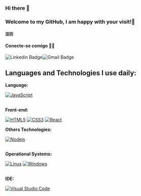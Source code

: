 ### Hi there 👋
### Welcome to my GitHub, I am happy with your visit!🙌
#### :brazil:

 
 
 
 
#### Conecte-se comigo 🤝🏻


![Linkedin Badge](https://img.shields.io/badge/-LinkedIn-blue?style=flat-square&logo=Linkedin&logoColor=white&link=https://www.linkedin.com/in/edevaldomac/)![Gmail Badge](https://img.shields.io/badge/-edevaldoalvesmacedo@gmail.com-c14438?style=flatsquare&logo=Gmail&logoColor=white&link=mailto:edevaldoalvesmacedo@gmail.com)




## Languages and Technologies I use daily:

**Language:**

[![JavaScript](https://img.shields.io/badge/-JavaScript-black?style=flat-square&logo=javascript&link=https://github.com/edevaldomac/)](https://github.com/edevaldomac/) 

##

**Front-end:**

[![HTML5](https://img.shields.io/badge/-HTML5-E34F26?style=flat-square&logo=html5&logoColor=white&link=https://github.com/edevaldomac/)](https://github.com/edevaldomac/)   [![CSS3](https://img.shields.io/badge/-CSS3-1572B6?style=flat-square&logo=css3&link=https://github.com/edevaldomac/)](https://github.com/edevaldomac/)   [![React](https://img.shields.io/badge/-React-black?style=flat-square&logo=react&link=https://github.com/edevaldomac/)](https://github.com/edevaldomac/) 

**Others Technologies:**

[![Nodejs](https://img.shields.io/badge/-Nodejs-black?style=flat-square&logo=Node.js&link=https://github.com/edevaldomac/)](https://github.com/edevaldomac/)

##

**Operational Systems:**

[![Linux](https://img.shields.io/badge/-Linux-333333?style=flat-square&logo=Linux&link=https://github.com/edevaldomac/)](https://github.com/edevaldomac/) [![Windows](https://img.shields.io/badge/-Windows-0078D6?style=flat-square&logo=Windows&link=https://github.com/edevaldomac/)](https://github.com/edevaldomac/)

##

**IDE:**

[![Visual Studio Code](https://img.shields.io/badge/-Visual%20Studio%20Code-007ACC?style=flat-square&logo=VisualStudioCode&link=https://github.com/edevaldomac/)](https://github.com/edevaldomac/)





